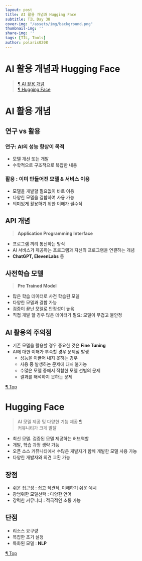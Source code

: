 ```yaml
---
layout: post
title: AI 활용 개념과 Hugging Face 
subtitle: TIL Day 38
cover-img: "/assets/img/background.png"
thumbnail-img: ''
share-img: ''
tags: [TIL, Tools]
author: polaris0208
---
```

# AI 활용 개념과 Hugging Face
> [¶ AI 활용 개념](#ai-활용-개념)<br>
> [¶ Hugging Face](#hugging-face)

# AI 활용 개념

## 연구 vs 활용
### 연구: AI의 성능 향상이 목적
- 모델 개선 또는 개발
- 수학적으로 구조적으로 복잡한 내용

### 활용 : 이미 만들어진 모델 & 서비스 이용
- 모델을 개발할 필요없이 바로 이용
- 다양한 모델을 결합하여 사용 가능
- 의미있게 활용하기 위한 이해가 필수적

## API 개념
>**Application Programming Interface** 
- 프로그램 끼리 통신하는 방식
- AI 서비스가 제공하는 프로그램과 자신의 프로그램을 연결하는 개념
- **ChatGPT, ElevenLabs** 등

## 사전학습 모델
> **Pre Trained Model**
- 많은 학습 데이터로 사전 학습된 모델
- 다양한 모델과 결합 가능
- 검증이 끝난 모델로 안정성이 높음
- 직접 개발 할 경우 많은 데이터가 필요: 모델이 무겁고 불안정

## AI 활용의 주의점
- 기존 모델을 활용할 경우 중요한 것은 **Fine Tuning**
- AI에 대한 이해가 부족할 경우 문제점 발생
  - 성능을 이끌어 내지 못하는 경우
  - 사용 중 발생하는 문제에 대처 불가능
  - 수많은 모델 중에서 적합한 모델 선별의 문제
  - 결과를 해석하지 못하는 문제

[¶ Top](#ai-활용-개념과-hugging-face)

# Hugging Face 
> AI 모델 제공 및 다양한 기능 제공 [¶](https://huggingface.co) <br>
> 커뮤니티가 크게 발달

- 최신 모델. 검증된 모델 제공하는 허브역할
- 개발, 학습 과정 생략 가능
- 오픈 소스 커뮤니티에서 수많은 개발자가 함께 개발한 모델 사용 가능
- 다양한 개발자와 의견 교환 가능

## 장점
- 쉬운 접근성 : 쉽고 직관적, 이해하기 쉬운 예시
- 광범위한 모델선택 : 다양한 언어
- 강력한 커뮤니티 : 적극적인 소통 가능 

## 단점
- 리소스 요구량
- 복잡한 초기 설정
- 특화된 모델 : **NLP**

[¶ Top](#ai-활용-개념과-hugging-face)
